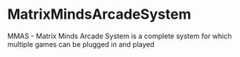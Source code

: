 # MatrixMindsArcadeSystem
MMAS - Matrix Minds Arcade System is a complete system for which multiple games can be plugged in and played
